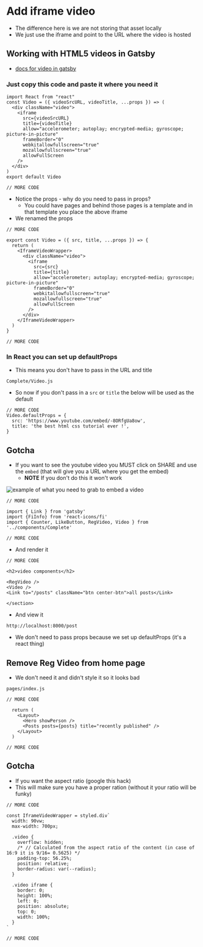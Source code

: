 # Add iframe video
* The difference here is we are not storing that asset locally
* We just use the iframe and point to the URL where the video is hosted

## Working with HTML5 videos in Gatsby
* [docs for video in gatsby](https://www.gatsbyjs.com/docs/working-with-video/#hosting-your-own-html5-video-files)

### Just copy this code and paste it where you need it
```
import React from "react"
const Video = ({ videoSrcURL, videoTitle, ...props }) => (
  <div className="video">
    <iframe
      src={videoSrcURL}
      title={videoTitle}
      allow="accelerometer; autoplay; encrypted-media; gyroscope; picture-in-picture"
      frameBorder="0"
      webkitallowfullscreen="true"
      mozallowfullscreen="true"
      allowFullScreen
    />
  </div>
)
export default Video

// MORE CODE
```

* Notice the props - why do you need to pass in props?
    - You could have pages and behind those pages is a template and in that template you place the above iframe
* We renamed the props

```
// MORE CODE

export const Video = ({ src, title, ...props }) => {
  return (
    <IframeVideoWrapper>
      <div className="video">
        <iframe
          src={src}
          title={title}
          allow="accelerometer; autoplay; encrypted-media; gyroscope; picture-in-picture"
          frameBorder="0"
          webkitallowfullscreen="true"
          mozallowfullscreen="true"
          allowFullScreen
        />
      </div>
    </IframeVideoWrapper>
  )
}

// MORE CODE
```

### In React you can set up defaultProps
* This means you don't have to pass in the URL and title

`Complete/Video.js`

* So now if you don't pass in a `src` or `title` the below will be used as the default

```
// MORE CODE
Video.defaultProps = {
  src: 'https://www.youtube.com/embed/-8ORfgUa8ow',
  title: 'the best html css tutorial ever !',
}
```

## Gotcha
* If you want to see the youtube video you MUST click on SHARE and use the `embed` (that will give you a URL where you get the embed)
    - **NOTE** If you don't do this it won't work

![example of what you need to grab to embed a video](https://i.imgur.com/IKjfC7a.png)

```
// MORE CODE

import { Link } from 'gatsby'
import {FiInfo} from 'react-icons/fi'
import { Counter, LikeButton, RegVideo, Video } from '../components/Complete'

// MORE CODE
```

* And render it

```
// MORE CODE

<h2>video components</h2>

<RegVideo />
<Video />
<Link to="/posts" className="btn center-btn">all posts</Link>

</section>
```

* And view it

`http://localhost:8000/post`

* We don't need to pass props because we set up defaultProps (it's a react thing)

## Remove Reg Video from home page
* We don't need it and didn't style it so it looks bad

`pages/index.js`

```
// MORE CODE

  return (
    <Layout>
      <Hero showPerson />
      <Posts posts={posts} title="recently published" />
    </Layout>
  )

// MORE CODE
```

## Gotcha
* If you want the aspect ratio (google this hack)
* This will make sure you have a proper ration (without it your ratio will be funky)

```
// MORE CODE

const IframeVideoWrapper = styled.div`
  width: 90vw;
  max-width: 700px;

  .video {
    overflow: hidden;
    /* // Calculated from the aspect ratio of the content (in case of 16:9 it is 9/16= 0.5625) */
    padding-top: 56.25%;
    position: relative;
    border-radius: var(--radius);
  }

  .video iframe {
    border: 0;
    height: 100%;
    left: 0;
    position: absolute;
    top: 0;
    width: 100%;
  }
`

// MORE CODE
```
